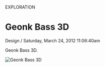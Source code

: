 <p class="type">EXPLORATION</p>

# Geonk Bass 3D

<p class="meta">Design  /  Saturday, March 24, 2012 11:06:40am</p>

Geonk Bass 3D.

![Geonk Bass 3D](https://farooq-agent.web.app/assets/images/works/large/geonk-bass-3d.jpg)
